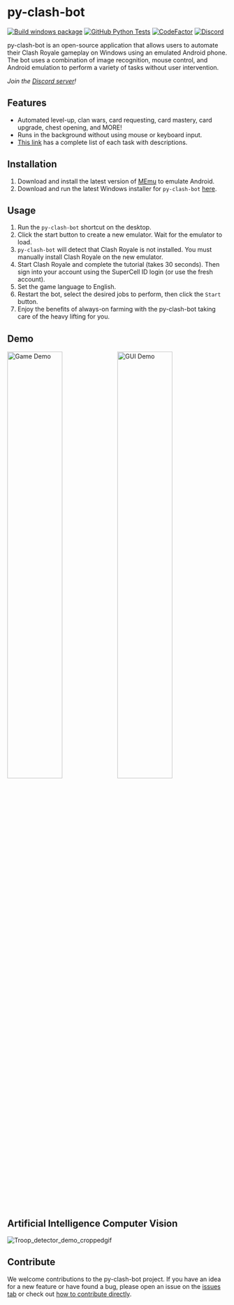 # py-clash-bot

[![Build windows package](https://github.com/pyclashbot/py-clash-bot/actions/workflows/python-build-msi.yml/badge.svg)](https://github.com/pyclashbot/py-clash-bot/actions/workflows/python-build-msi.yml) [![GitHub Python Tests](https://github.com/pyclashbot/py-clash-bot/actions/workflows/python-tests.yml/badge.svg?branch=master)](https://github.com/pyclashbot/py-clash-bot/actions/workflows/python-tests.yml) [![CodeFactor](https://www.codefactor.io/repository/github/pyclashbot/py-clash-bot/badge)](https://www.codefactor.io/repository/github/pyclashbot/py-clash-bot) [![Discord](https://img.shields.io/discord/1088595596962713790?label=Discord%20Server&cacheSeconds=43200)](https://discord.gg/mx4W9qRNgF)

py-clash-bot is an open-source application that allows users to automate their Clash Royale gameplay on Windows using an emulated Android phone. The bot uses a combination of image recognition, mouse control, and Android emulation to perform a variety of tasks without user intervention.

_Join the [Discord server](https://discord.gg/mx4W9qRNgF)!_

## Features

- Automated level-up, clan wars, card requesting, card mastery, card upgrade, chest opening, and MORE!
- Runs in the background without using mouse or keyboard input.
- [This link](https://github.com/pyclashbot/py-clash-bot/blob/master/JobListDescriptions.md) has a complete list of each task with descriptions.

## Installation

1. Download and install the latest version of [MEmu](https://www.memuplay.com/) to emulate Android.
2. Download and run the latest Windows installer for `py-clash-bot` [here](https://github.com/pyclashbot/py-clash-bot/releases/latest).

## Usage

1. Run the `py-clash-bot` shortcut on the desktop.
2. Click the start button to create a new emulator. Wait for the emulator to load.
3. `py-clash-bot` will detect that Clash Royale is not installed. You must manually install Clash Royale on the new emulator.
4. Start Clash Royale and complete the tutorial (takes 30 seconds). Then sign into your account using the SuperCell ID login (or use the fresh account).
5. Set the game language to English.
6. Restart the bot, select the desired jobs to perform, then click the `Start` button.
7. Enjoy the benefits of always-on farming with the py-clash-bot taking care of the heavy lifting for you.

## Demo

<img src="https://github.com/pyclashbot/py-clash-bot/blob/master/assets/demo-game.gif?raw=true" width="50%" alt="Game Demo"/><img src="https://github.com/pyclashbot/py-clash-bot/blob/master/assets/demo-gui.gif?raw=true" width="50%" alt="GUI Demo"/>

## Artificial Intelligence Computer Vision
![Troop_detector_demo_croppedgif](https://github.com/pyclashbot/py-clash-bot/assets/105177840/c21b6c20-d95b-4798-ab82-7e438f489276)


## Contribute

We welcome contributions to the py-clash-bot project. If you have an idea for a new feature or have found a bug, please open an issue on the [issues tab](https://github.com/pyclashbot/py-clash-bot/issues) or check out [how to contribute directly](https://github.com/pyclashbot/py-clash-bot/blob/master/CONTRIBUTING.md).
